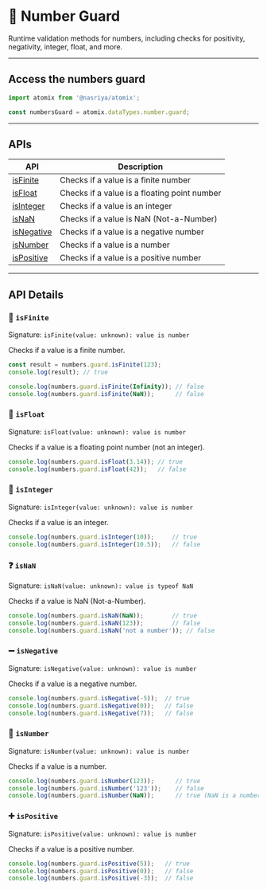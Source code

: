 # 🧮 Number Guard  
Runtime validation methods for numbers, including checks for positivity, negativity, integer, float, and more.

---

## Access the numbers guard

```ts
import atomix from '@nasriya/atomix';

const numbersGuard = atomix.dataTypes.number.guard;
```

---
## APIs
| API                        | Description                                  |
| -------------------------- | -------------------------------------------- |
| [isFinite](#-isfinite)     | Checks if a value is a finite number         |
| [isFloat](#-isfloat)       | Checks if a value is a floating point number |
| [isInteger](#-isinteger)   | Checks if a value is an integer              |
| [isNaN](#-isnan)           | Checks if a value is NaN (Not-a-Number)      |
| [isNegative](#-isnegative) | Checks if a value is a negative number       |
| [isNumber](#-isnumber)     | Checks if a value is a number                |
| [isPositive](#-ispositive) | Checks if a value is a positive number       |

---
## API Details

### 🔢 `isFinite`
Signature: `isFinite(value: unknown): value is number`

Checks if a value is a finite number.

```ts
const result = numbers.guard.isFinite(123);
console.log(result); // true

console.log(numbers.guard.isFinite(Infinity)); // false
console.log(numbers.guard.isFinite(NaN));      // false
```

### 🌊 `isFloat`
Signature: `isFloat(value: unknown): value is number`

Checks if a value is a floating point number (not an integer).

```ts
console.log(numbers.guard.isFloat(3.14)); // true
console.log(numbers.guard.isFloat(42));   // false
```

### 🔢 `isInteger`
Signature: `isInteger(value: unknown): value is number`

Checks if a value is an integer.

```ts
console.log(numbers.guard.isInteger(10));     // true
console.log(numbers.guard.isInteger(10.5));   // false
```

### ❓ `isNaN`
Signature: `isNaN(value: unknown): value is typeof NaN`

Checks if a value is NaN (Not-a-Number).

```ts
console.log(numbers.guard.isNaN(NaN));        // true
console.log(numbers.guard.isNaN(123));        // false
console.log(numbers.guard.isNaN('not a number')); // false
```

### ➖ `isNegative`
Signature: `isNegative(value: unknown): value is number`

Checks if a value is a negative number.

```ts
console.log(numbers.guard.isNegative(-5));  // true
console.log(numbers.guard.isNegative(0));   // false
console.log(numbers.guard.isNegative(7));   // false
```

### 🔢 `isNumber`
Signature: `isNumber(value: unknown): value is number`

Checks if a value is a number.

```ts
console.log(numbers.guard.isNumber(123));      // true
console.log(numbers.guard.isNumber('123'));    // false
console.log(numbers.guard.isNumber(NaN));      // true (NaN is a number type)
```

### ➕ `isPositive`
Signature: `isPositive(value: unknown): value is number`

Checks if a value is a positive number.

```ts
console.log(numbers.guard.isPositive(5));   // true
console.log(numbers.guard.isPositive(0));   // false
console.log(numbers.guard.isPositive(-3));  // false
```